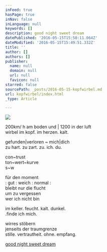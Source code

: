 ```yaml
---
inFeed: true
hasPage: true
inNav: false
inLanguage: null
keywords: []
description: good night sweet dream
datePublished: '2016-05-15T15:50:11.064Z'
dateModified: '2016-05-15T15:49:51.332Z'
title: ''
author: []
authors: []
publisher:
  name: null
  domain: null
  url: null
  favicon: null
starred: false
sourcePath: _posts/2016-05-15-kopfwirbel.md
url: kopfwirbel/index.html
_type: Article

---
```

![](https://the-grid-user-content.s3-us-west-2.amazonaws.com/98e972de-b999-479a-880d-301815b6e5a9.jpg)

200km/ h am boden und | 1200 in der luft  
wirbel im kopf. im herzen. kalt.

gefunden|verloren ~ mich|dich  
zu hart. zu zart. zu. ich. du.

con~trust  
ton~wert~kurve  
s~w

für den moment  
: gut : weich : normal :  
bleibt nur die flucht  
um zu vergessen  
wer ich nicht bin

im keller. feucht. kalt. dunkel.  
.finde ich mich.

wirres stöbern  
jenseits der traumgrenze  
stille. vertrautheit. ohne. empfang.

[good night sweet dream][0]

[0]: https://www.youtube.com/watch?v=_VG_zGIss8c